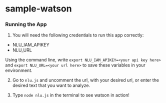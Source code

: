 # sample-watson

### Running the App

1. You will need the following credentials to run this app correctly: 

* NLU_IAM_APIKEY
* NLU_URL

Using the command line, write `export NLU_IAM_APIKEY=<your api key here>` and `export NLU_URL=<your url here>` to save these variables in your environment.

2. Go to `nlu.js` and uncomment the url, with your desired url, or enter the desired text that you want to analyze.

3. Type `node nlu.js` in the terminal to see watson in action! 